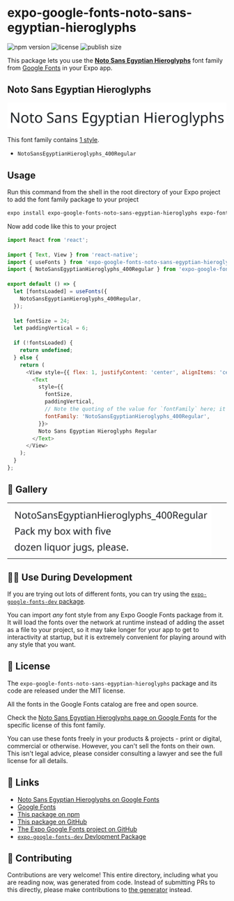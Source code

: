 # expo-google-fonts-noto-sans-egyptian-hieroglyphs

![npm version](https://flat.badgen.net/npm/v/expo-google-fonts-noto-sans-egyptian-hieroglyphs)
![license](https://flat.badgen.net/github/license/expo/google-fonts)
![publish size](https://flat.badgen.net/packagephobia/install/expo-google-fonts-noto-sans-egyptian-hieroglyphs)

This package lets you use the [**Noto Sans Egyptian Hieroglyphs**](https://fonts.google.com/specimen/Noto+Sans+Egyptian+Hieroglyphs) font family from [Google Fonts](https://fonts.google.com/) in your Expo app.

## Noto Sans Egyptian Hieroglyphs

![Noto Sans Egyptian Hieroglyphs](./font-family.png)

This font family contains [1 style](#-gallery).

- `NotoSansEgyptianHieroglyphs_400Regular`

## Usage

Run this command from the shell in the root directory of your Expo project to add the font family package to your project
```sh
expo install expo-google-fonts-noto-sans-egyptian-hieroglyphs expo-font
```

Now add code like this to your project
```js
import React from 'react';

import { Text, View } from 'react-native';
import { useFonts } from 'expo-google-fonts-noto-sans-egyptian-hieroglyphs/useFonts';
import { NotoSansEgyptianHieroglyphs_400Regular } from 'expo-google-fonts-noto-sans-egyptian-hieroglyphs/400Regular';

export default () => {
  let [fontsLoaded] = useFonts({
    NotoSansEgyptianHieroglyphs_400Regular,
  });

  let fontSize = 24;
  let paddingVertical = 6;

  if (!fontsLoaded) {
    return undefined;
  } else {
    return (
      <View style={{ flex: 1, justifyContent: 'center', alignItems: 'center' }}>
        <Text
          style={{
            fontSize,
            paddingVertical,
            // Note the quoting of the value for `fontFamily` here; it expects a string!
            fontFamily: 'NotoSansEgyptianHieroglyphs_400Regular',
          }}>
          Noto Sans Egyptian Hieroglyphs Regular
        </Text>
      </View>
    );
  }
};

```

## 🔡 Gallery


||||
|-|-|-|
|![NotoSansEgyptianHieroglyphs_400Regular](.//400Regular/NotoSansEgyptianHieroglyphs_400Regular.ttf.png)||||


## 👩‍💻 Use During Development

If you are trying out lots of different fonts, you can try using the [`expo-google-fonts-dev` package](https://github.com/freeboub/google-fonts/tree/master/font-packages/dev#readme).

You can import *any* font style from any Expo Google Fonts package from it. It will load the fonts
over the network at runtime instead of adding the asset as a file to your project, so it may take longer
for your app to get to interactivity at startup, but it is extremely convenient
for playing around with any style that you want.

## 📖 License

The `expo-google-fonts-noto-sans-egyptian-hieroglyphs` package and its code are released under the MIT license.

All the fonts in the Google Fonts catalog are free and open source.

Check the [Noto Sans Egyptian Hieroglyphs page on Google Fonts](https://fonts.google.com/specimen/Noto+Sans+Egyptian+Hieroglyphs) for the specific license of this font family.

You can use these fonts freely in your products & projects - print or digital, commercial or otherwise. However, you can't sell the fonts on their own. This isn't legal advice, please consider consulting a lawyer and see the full license for all details.

## 🔗 Links

- [Noto Sans Egyptian Hieroglyphs on Google Fonts](https://fonts.google.com/specimen/Noto+Sans+Egyptian+Hieroglyphs)
- [Google Fonts](https://fonts.google.com/)
- [This package on npm](https://www.npmjs.com/package/expo-google-fonts-noto-sans-egyptian-hieroglyphs)
- [This package on GitHub](https://github.com/freeboub/google-fonts/tree/master/font-packages/noto-sans-egyptian-hieroglyphs)
- [The Expo Google Fonts project on GitHub](https://github.com/freeboub/google-fonts)
- [`expo-google-fonts-dev` Devlopment Package](https://github.com/freeboub/google-fonts/tree/master/font-packages/dev)

## 🤝 Contributing

Contributions are very welcome! This entire directory, including what you are reading now, was generated from code. Instead of submitting PRs to this directly, please make contributions to [the generator](https://github.com/freeboub/google-fonts/tree/master/packages/generator) instead.
